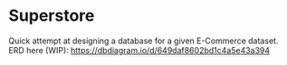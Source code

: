 # Superstore
Quick attempt at designing a database for a given E-Commerce dataset.
ERD here (WIP): https://dbdiagram.io/d/649daf8602bd1c4a5e43a394
